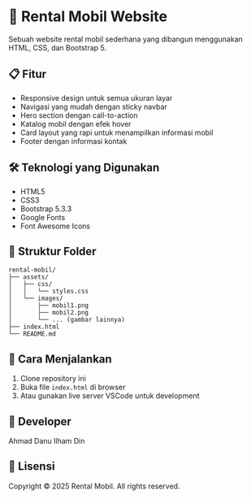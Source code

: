 # 🚗 Rental Mobil Website

Sebuah website rental mobil sederhana yang dibangun menggunakan HTML, CSS, dan Bootstrap 5.

## 📋 Fitur

- Responsive design untuk semua ukuran layar
- Navigasi yang mudah dengan sticky navbar
- Hero section dengan call-to-action
- Katalog mobil dengan efek hover
- Card layout yang rapi untuk menampilkan informasi mobil
- Footer dengan informasi kontak

## 🛠️ Teknologi yang Digunakan

- HTML5
- CSS3
- Bootstrap 5.3.3
- Google Fonts
- Font Awesome Icons

## 📁 Struktur Folder

```
rental-mobil/
├── assets/
│   ├── css/
│   │   └── styles.css
│   └── images/
│       ├── mobil1.png
│       ├── mobil2.png
│       └── ... (gambar lainnya)
├── index.html
└── README.md
```

## 🚀 Cara Menjalankan

1. Clone repository ini
2. Buka file `index.html` di browser
3. Atau gunakan live server VSCode untuk development

## 👤 Developer

Ahmad Danu Ilham Din

## 📝 Lisensi

Copyright © 2025 Rental Mobil. All rights reserved.